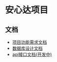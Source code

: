 # 安心达项目

## 文档

- [项目功能需求文档](/prd.md)
- [数据库设计文档](/database.md)
- [api接口文档(开发中)](https://documenter.getpostman.com/view/1276582/S1a1bUTH?version=latest)